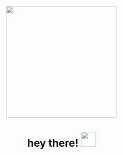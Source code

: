 <div id="header" align="center">
  <img src="https://media.giphy.com/media/qgQUggAC3Pfv687qPC/giphy.gif" width="300"/>
</div>

<div id="header" align="center">
  <img src="https://komarev.com/ghpvc/?username=AndyAAAAAA&style=circle&color=blue" alt=""/>
</div>

<div id="header" align="center">
  <h1>
  hey there!
  <img src="https://media.giphy.com/media/8JHz9AZzE4tLQ2kSAu/giphy.gif" width="40px"/>
</h1>
</div>
